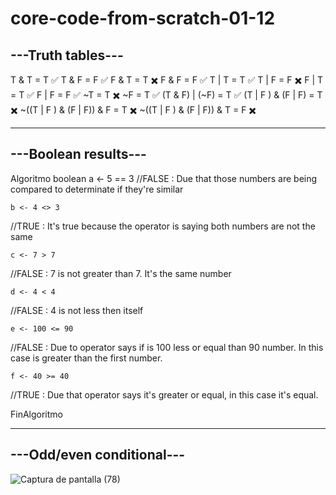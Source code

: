 # core-code-from-scratch-01-12

## ---Truth tables---

T & T = T ✅
T & F = F ✅
F & T = T ✖️
F & F = F ✅
T | T = T ✅
T | F = F ✖️
F | T = T ✅
F | F = F ✅
~T = T ✖️
~F = T ✅
(T & F) | (~F) = T ✅
(T | F ) & (F | F) = T ✖️
~((T | F ) & (F | F)) & F = T ✖️
~((T | F ) & (F | F)) & T = F ✖️

---
## ---Boolean results---

Algoritmo boolean
	a <- 5 == 3
  //FALSE : Due that those numbers are being compared to determinate if they're similar
  
	b <- 4 <> 3
  //TRUE : It's true because the operator is saying both numbers are not the same
  
	c <- 7 > 7
  //FALSE : 7 is not greater than 7. It's the same number
  
	d <- 4 < 4
  //FALSE : 4 is not less then itself
  
	e <- 100 <= 90
  //FALSE : Due to operator says if is 100 less or equal than 90 number. In this case is greater than the first number.
  
	f <- 40 >= 40
  //TRUE : Due that operator says it's greater or equal, in this case it's equal.
  
FinAlgoritmo

---
## ---Odd/even conditional---

![Captura de pantalla (78)](https://user-images.githubusercontent.com/92037725/205200317-a22b9811-11b5-4877-9023-5aebd5e16ec0.png)
